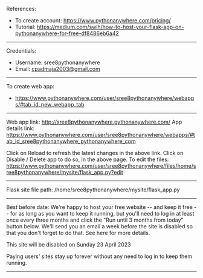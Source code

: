 References:

- To create account: https://www.pythonanywhere.com/pricing/
- Tutorial: https://medium.com/swlh/how-to-host-your-flask-app-on-pythonanywhere-for-free-df8486eb6a42

---

Credentials:

- Username: sree8pythonanywhere
- Email: cpadmaja2003@gmail.com

---

To create web app:

- https://www.pythonanywhere.com/user/sree8pythonanywhere/webapps/#tab_id_new_webapp_tab

---

Web app link: http://sree8pythonanywhere.pythonanywhere.com/
App details link: https://www.pythonanywhere.com/user/sree8pythonanywhere/webapps/#tab_id_sree8pythonanywhere_pythonanywhere_com

Click on Reload to refresh the latest changes in the above link.
Click on Disable / Delete app to do so, in the above page.
To edit the files: https://www.pythonanywhere.com/user/sree8pythonanywhere/files/home/sree8pythonanywhere/mysite/flask_app.py?edit

---

Flask site file path:
/home/sree8pythonanywhere/mysite/flask_app.py

---

Best before date:
We're happy to host your free website -- and keep it free -- for as long as you want to keep it running, but you'll need to log in at least once every three months and click the "Run until 3 months from today" button below. We'll send you an email a week before the site is disabled so that you don't forget to do that. See here for more details.

This site will be disabled on Sunday 23 April 2023

Paying users' sites stay up forever without any need to log in to keep them running.

---
